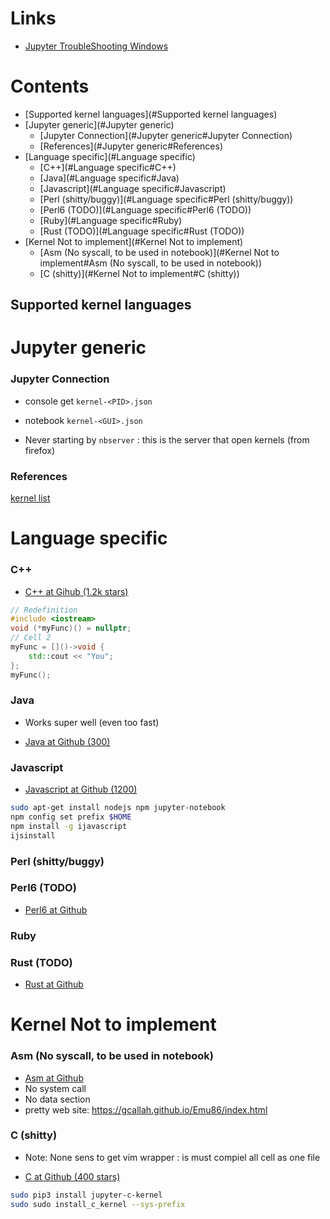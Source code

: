 # Links

- [Jupyter TroubleShooting Windows](Jupyter-TroubleShooting-Windows)

# Contents

- [Supported kernel languages](#Supported kernel languages)
- [Jupyter generic](#Jupyter generic)
    - [Jupyter Connection](#Jupyter generic#Jupyter Connection)
    - [References](#Jupyter generic#References)
- [Language specific](#Language specific)
    - [C++](#Language specific#C++)
    - [Java](#Language specific#Java)
    - [Javascript](#Language specific#Javascript)
    - [Perl (shitty/buggy)](#Language specific#Perl (shitty/buggy))
    - [Perl6 (TODO)](#Language specific#Perl6 (TODO))
    - [Ruby](#Language specific#Ruby)
    - [Rust (TODO)](#Language specific#Rust (TODO))
- [Kernel Not to implement](#Kernel Not to implement)
    - [Asm (No syscall, to be used in notebook)](#Kernel Not to implement#Asm (No syscall, to be used in notebook))
    - [C (shitty)](#Kernel Not to implement#C (shitty))



## Supported kernel languages
# Jupyter generic

### Jupyter Connection

* console get `kernel-<PID>.json`
* notebook `kernel-<GUI>.json`

* Never starting by `nbserver` : this is the server that open kernels (from firefox)

### References

[kernel list](https://github.com/jupyter/jupyter/wiki/Jupyter-kernels)


# Language specific

### C++

* [C++ at Gihub (1.2k stars)](https://github.com/QuantStack/xeus-cling)

```cpp
// Redefinition
#include <iostream>
void (*myFunc)() = nullptr;
// Cell 2
myFunc = []()->void {
    std::cout << "You";           
};
myFunc();
```

### Java

* Works super well (even too fast)

* [Java at Github (300)](https://github.com/SpencerPark/IJava)


### Javascript

* [Javascript at Github (1200)](https://github.com/n-riesco/ijavascript)

```sh
sudo apt-get install nodejs npm jupyter-notebook
npm config set prefix $HOME
npm install -g ijavascript
ijsinstall
```

### Perl (shitty/buggy)


### Perl6 (TODO)

* [Perl6 at Github](https://github.com/bduggan/p6-jupyter-kernel)


### Ruby

### Rust (TODO)

* [Rust at Github](https://github.com/google/evcxr/tree/master/evcxr_jupyter)



# Kernel Not to implement

### Asm (No syscall, to be used in notebook)

* [Asm at Github](https://github.com/gcallah/Emu86)
* No system call
* No data section
* pretty web site: https://gcallah.github.io/Emu86/index.html


### C (shitty)

* Note: None sens to get vim wrapper : is must compiel all cell as one file

* [C at Github (400 stars)](https://github.com/brendan-rius/jupyter-c-kernel)

```sh
sudo pip3 install jupyter-c-kernel
sudo sudo install_c_kernel --sys-prefix
```

